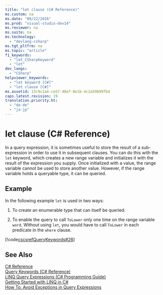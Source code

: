 ```yaml
---
title: "let clause (C# Reference)"
ms.custom: na
ms.date: "09/22/2016"
ms.prod: "visual-studio-dev14"
ms.reviewer: na
ms.suite: na
ms.technology: 
  - "devlang-csharp"
ms.tgt_pltfrm: na
ms.topic: "article"
f1_keywords: 
  - "let_CSharpKeyword"
  - "let"
dev_langs: 
  - "CSharp"
helpviewer_keywords: 
  - "let keyword [C#]"
  - "let clause [C#]"
ms.assetid: 13c9c1a4-ce57-48ef-8e1b-4c2a59b99fb4
caps.latest.revision: 19
translation.priority.ht: 
  - "de-de"
  - "ja-jp"
---
```

# let clause (C# Reference)
In a query expression, it is sometimes useful to store the result of a sub-expression in order to use it in subsequent clauses. You can do this with the `let` keyword, which creates a new range variable and initializes it with the result of the expression you supply. Once initialized with a value, the range variable cannot be used to store another value. However, if the range variable holds a queryable type, it can be queried.  
  
## Example  
 In the following example `let` is used in two ways:  
  
1.  To create an enumerable type that can itself be queried.  
  
2.  To enable the query to call `ToLower` only one time on the range variable `word`. Without using `let`, you would have to call `ToLower` in each predicate in the `where` clause.  
  
 [!code[cscsrefQueryKeywords#28](../VS_csharp/codesnippet/CSharp/let-clause--csharp-reference-_1.cs)]  
  
## See Also  
 [C# Reference](../VS_csharp/csharp-reference.md)   
 [Query Keywords (C# Reference)](../VS_csharp/query-keywords--csharp-reference-.md)   
 [LINQ Query Expressions (C# Programming Guide)](../VS_csharp/linq-query-expressions--csharp-programming-guide-.md)   
 [Getting Started with LINQ in C#](../VS_csharp/getting-started-with-linq-in-csharp.md)   
 [How To: Avoid Exceptions in Query Expressions](../VS_csharp/how-to--handle-exceptions-in-query-expressions--csharp-programming-guide-.md)